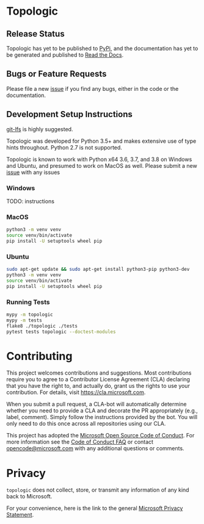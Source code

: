 # Topologic

## Release Status
Topologic has yet to be published to [PyPi](https://pypi.org/), and the documentation has yet to be generated and published to [Read the Docs](https://readthedocs.org/).

## Bugs or Feature Requests
Please file a new [issue](https://github.com/microsoft/topologic/issues/new) if you find any bugs, either in the code or the documentation.

## Development Setup Instructions
[git-lfs](https://git-lfs.github.com/) is highly suggested.

Topologic was developed for Python 3.5+ and makes extensive use of type hints throughout. Python 2.7 is not supported.

Topologic is known to work with Python x64 3.6, 3.7, and 3.8 on Windows and Ubuntu, and presumed to work on MacOS as well. Please submit a new [issue](https://github.com/microsoft/topologic/issues/new) with any issues

### Windows
TODO: instructions

### MacOS
```bash
python3 -m venv venv
source venv/bin/activate
pip install -U setuptools wheel pip
```

### Ubuntu
```bash
sudo apt-get update && sudo apt-get install python3-pip python3-dev
python3 -m venv venv
source venv/bin/activate
pip install -U setuptools wheel pip
```

### Running Tests

```bash
mypy -m topologic
mypy -m tests
flake8 ./topologic ./tests
pytest tests topologic --doctest-modules
```

# Contributing

This project welcomes contributions and suggestions. Most contributions require you to
agree to a Contributor License Agreement (CLA) declaring that you have the right to,
and actually do, grant us the rights to use your contribution. For details, visit
https://cla.microsoft.com.

When you submit a pull request, a CLA-bot will automatically determine whether you need
to provide a CLA and decorate the PR appropriately (e.g., label, comment). Simply follow the
instructions provided by the bot. You will only need to do this once across all repositories using our CLA.

This project has adopted the [Microsoft Open Source Code of Conduct](https://opensource.microsoft.com/codeofconduct/).
For more information see the [Code of Conduct FAQ](https://opensource.microsoft.com/codeofconduct/faq/)
or contact [opencode@microsoft.com](mailto:opencode@microsoft.com) with any additional questions or comments.

# Privacy

`topologic` does not collect, store, or transmit any information of any kind back to Microsoft.

For your convenience, here is the link to the general [Microsoft Privacy Statement](https://privacy.microsoft.com/en-us/privacystatement/). 
